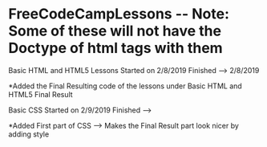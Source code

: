 # FreeCodeCampLessons -- Note: Some of these will not have the Doctype of html tags with them
Basic HTML and HTML5 Lessons Started on 2/8/2019 Finished --> 2/8/2019

  *Added the Final Resulting code of the lessons under Basic HTML and HTML5 Final Result
  
Basic CSS Started on 2/9/2019 Finished -->

 *Added First part of CSS --> Makes the Final Result part look nicer by adding style

